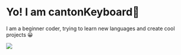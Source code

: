 # Yo! I am cantonKeyboard👋

I am a beginner coder, trying to learn new languages and create cool projects 😀

<img src="https://skillicons.dev/icons?i=py,js,html" />
